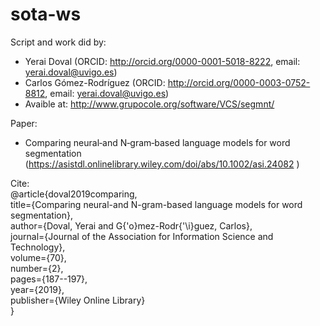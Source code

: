 # sota-ws

Script and work did by: 
- Yerai Doval (ORCID: http://orcid.org/0000-0001-5018-8222, email: yerai.doval@uvigo.es)
- Carlos Gómez-Rodríguez (ORCID: http://orcid.org/0000-0003-0752-8812, email: yerai.doval@uvigo.es)
- Avaible at: http://www.grupocole.org/software/VCS/segmnt/

Paper: 
- Comparing neural‐and N‐gram‐based language models for word segmentation (https://asistdl.onlinelibrary.wiley.com/doi/abs/10.1002/asi.24082 )

Cite:<br />
@article{doval2019comparing,<br />
title={Comparing neural-and N-gram-based language models for word segmentation},<br />
author={Doval, Yerai and G{\'o}mez-Rodr{\'\i}guez, Carlos},<br />
journal={Journal of the Association for Information Science and Technology},<br />
volume={70},<br />
number={2},<br />
pages={187--197},<br />
year={2019},<br />
publisher={Wiley Online Library}<br />
}
